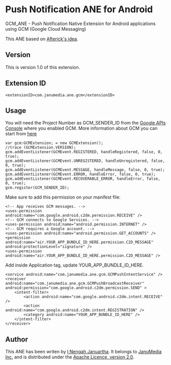 Push Notification ANE for Android
======================================

GCM_ANE - Push Notification Native Extension for Android applications using GCM (Google Cloud Messaging)

This ANE based on [Afterick's idea](http://afterisk.wordpress.com/2012/09/22/the-only-free-and-fully-functional-android-gcm-native-extension-for-adobe-air/).

Version
---------

This is version 1.0 of this extension.

Extension ID
---------
```
<extensionID>com.janumedia.ane.gcm</extensionID>
```

Usage
---------

You will need the Project Number as GCM_SENDER_ID from the [Google APIs Console](http://support.google.com/googleplay/android-developer/bin/answer.py?hl=en&answer=2663268) where you enabled GCM.
More information about GCM you can start from [here](http://developer.android.com/guide/google/gcm/index.html)

```
var gcm:GCMExtension; = new GCMExtension();
//trace (GCMExtension.VERSION);
gcm.addEventListener(GCMEvent.REGISTERED, handleRegistered, false, 0, true);
gcm.addEventListener(GCMEvent.UNREGISTERED, handleUnregistered, false, 0, true);
gcm.addEventListener(GCMEvent.MESSAGE, handleMessage, false, 0, true);
gcm.addEventListener(GCMEvent.ERROR, handleError, false, 0, true);
gcm.addEventListener(GCMEvent.RECOVERABLE_ERROR, handleError, false, 0, true);
gcm.register(GCM_SENDER_ID);
```

Make sure to add this permission on your manifest file:

```
<!-- App receives GCM messages. -->
<uses-permission android:name="com.google.android.c2dm.permission.RECEIVE" />
<!-- GCM connects to Google Services. -->
<uses-permission android:name="android.permission.INTERNET" />
<!-- GCM requires a Google account. -->
<uses-permission android:name="android.permission.GET_ACCOUNTS" />
<permission android:name="air.YOUR_APP_BUNDLE_ID_HERE.permission.C2D_MESSAGE" android:protectionLevel="signature" />
<uses-permission android:name="air.YOUR_APP_BUNDLE_ID_HERE.permission.C2D_MESSAGE" />
```
Add inside Application tag, update YOUR_APP_BUNDLE_ID_HERE.

```
<service android:name="com.janumedia.ane.gcm.GCMPushIntentService" />
<receiver android:name="com.janumedia.ane.gcm.GCMPushBroadcastReceiver" android:permission="com.google.android.c2dm.permission.SEND" >
	<intent-filter>
		<action android:name="com.google.android.c2dm.intent.RECEIVE" />
		<action android:name="com.google.android.c2dm.intent.REGISTRATION" />
		<category android:name="YOUR_APP_BUNDLE_ID_HERE" />
	</intent-filter>
</receiver>
```

Author
---------

This ANE has been writen by [I Nengah Januartha](https://github.com/janumedia). It belongs to [JanuMedia Inc.](http://www.janumedia.com) and is distributed under the [Apache Licence, version 2.0](http://www.apache.org/licenses/LICENSE-2.0).